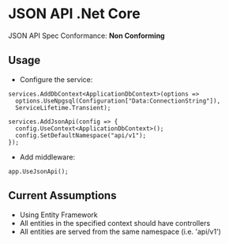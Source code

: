 # JSON API .Net Core

JSON API Spec Conformance: **Non Conforming**

## Usage

- Configure the service:

```
services.AddDbContext<ApplicationDbContext>(options =>
  options.UseNpgsql(Configuration["Data:ConnectionString"]),
  ServiceLifetime.Transient);

services.AddJsonApi(config => {
  config.UseContext<ApplicationDbContext>();
  config.SetDefaultNamespace("api/v1");
});
```

- Add middleware:

```
app.UseJsonApi();
```

## Current Assumptions

- Using Entity Framework
- All entities in the specified context should have controllers
- All entities are served from the same namespace (i.e. 'api/v1')
